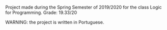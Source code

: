 Project made during the Spring Semester of 2019/2020 for the class Logic for Programming.
Grade: 19.33/20

WARNING: the project is written in Portuguese.
